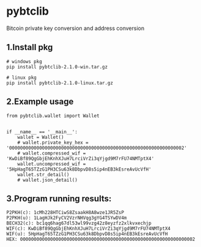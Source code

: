 # pybtclib
Bitcoin private key conversion and address conversion

## 1.Install pkg

```
# windows pkg
pip install pybtclib-2.1.0-win.tar.gz

# linux pkg
pip install pybtclib-2.1.0-linux.tar.gz
```

## 2.Example usage

```
from pybtclib.wallet import Wallet


if __name__ == '__main__':
    wallet = Wallet()
    # wallet.private_key_hex = '0000000000000000000000000000000000000000000000000000000000000002'
    # wallet.compressed_wif = 'KwDiBf89QgGbjEhKnhXJuH7LrciVrZi3qYjgd9M7rFU74NMTptX4'
    wallet.uncompressed_wif = '5HpHagT65TZzG1PH3CSu63k8DbpvD8s5ip4nEB3kEsreAvUcVfH'
    wallet.str_detail()
    # wallet.json_detail()
```

## 3.Program running results:

```
P2PKH(c): 1cMh228HTCiwS8ZsaakH8A8wze1JR5ZsP
P2PKH(u): 1LagHJk2FyCV2VzrNHVqg3gYG4TSYwDV4m
BECH32(c): bc1qq6hag67dl53wl99vzg42z8eyzfz2xlkvxechjp
WIF(c): KwDiBf89QgGbjEhKnhXJuH7LrciVrZi3qYjgd9M7rFU74NMTptX4
WIF(u): 5HpHagT65TZzG1PH3CSu63k8DbpvD8s5ip4nEB3kEsreAvUcVfH
HEX: 0000000000000000000000000000000000000000000000000000000000000002
```
